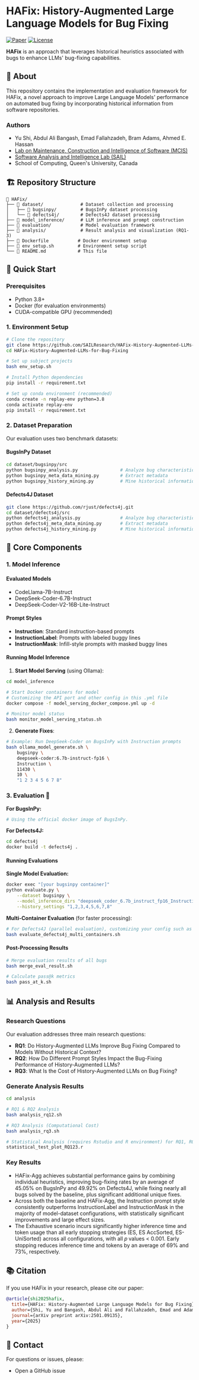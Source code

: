 # HAFix: History-Augmented Large Language Models for Bug Fixing

[![Paper](https://img.shields.io/badge/Paper-arXiv:2501.09135-red)](https://arxiv.org/abs/2501.09135)
[![License](https://img.shields.io/badge/License-MIT-blue.svg)](LICENSE)

**HAFix** is an approach that leverages historical heuristics associated with bugs to enhance LLMs' bug-fixing capabilities.

## 📖 About

This repository contains the implementation and evaluation framework for HAFix, a novel approach to improve Large Language Models' performance on automated bug fixing by incorporating historical information from software repositories.

### Authors
- Yu Shi, Abdul Ali Bangash, Emad Fallahzadeh, Bram Adams, Ahmed E. Hassan
- [Lab on Maintenance, Construction and Intelligence of Software (MCIS)](https://mcis.cs.queensu.ca)
- [Software Analysis and Intelligence Lab (SAIL)](https://sail.cs.queensu.ca)
- School of Computing, Queen's University, Canada

## 🏗️ Repository Structure

```
📁 HAFix/
├── 📁 dataset/              # Dataset collection and processing
│   ├── 📁 bugsinpy/         # BugsInPy dataset processing
│   └── 📁 defects4j/        # Defects4J dataset processing
├── 📁 model_inference/      # LLM inference and prompt construction
├── 📁 evaluation/           # Model evaluation framework
├── 📁 analysis/             # Result analysis and visualization (RQ1-3)
├── 📄 Dockerfile           # Docker environment setup
├── 📄 env_setup.sh         # Environment setup script
└── 📄 README.md            # This file
```

## 🚀 Quick Start

### Prerequisites

- Python 3.8+
- Docker (for evaluation environments)
- CUDA-compatible GPU (recommended)

### 1. Environment Setup

```bash
# Clone the repository
git clone https://github.com/SAILResearch/HAFix-History-Augmented-LLMs-for-Bug-Fixing.git
cd HAFix-History-Augmented-LLMs-for-Bug-Fixing

# Set up subject projects
bash env_setup.sh

# Install Python dependencies
pip install -r requirement.txt

# Set up conda environment (recommended)
conda create -n replay-env python=3.8
conda activate replay-env
pip install -r requirement.txt
```

### 2. Dataset Preparation

Our evaluation uses two benchmark datasets:

#### BugsInPy Dataset
```bash
cd dataset/bugsinpy/src
python bugsinpy_analysis.py                # Analyze bug characteristics
python bugsinpy_meta_data_mining.py        # Extract metadata
python bugsinpy_history_mining.py          # Mine historical information
```

#### Defects4J Dataset
```bash
git clone https://github.com/rjust/defects4j.git
cd dataset/defects4j/src
python defects4j_analysis.py               # Analyze bug characteristics  
python defects4j_meta_data_mining.py       # Extract metadata
python defects4j_history_mining.py         # Mine historical information
```

## 🔧 Core Components

### 1.  Model Inference

#### Evaluated Models
- CodeLlama-7B-Instruct
- DeepSeek-Coder-6.7B-Instruct
- DeepSeek-Coder-V2-16B-Lite-Instruct

#### Prompt Styles
- **Instruction**: Standard instruction-based prompts
- **InstructionLabel**: Prompts with labeled buggy lines
- **InstructionMask**: Infill-style prompts with masked buggy lines

#### Running Model Inference

1. **Start Model Serving** (using Ollama):
```bash
cd model_inference

# Start Docker containers for model
# Customizing the API port and other config in this .yml file
docker compose -f model_serving_docker_compose.yml up -d

# Monitor model status
bash monitor_model_serving_status.sh
```

2. **Generate Fixes**:
```bash
# Example: Run DeepSeek-Coder on BugsInPy with Instruction prompts
bash ollama_model_generate.sh \
    bugsinpy \
    deepseek-coder:6.7b-instruct-fp16 \
    Instruction \
    11430 \
    10 \
    "1 2 3 4 5 6 7 8"
```

### 3. Evaluation 🐳

**For BugsInPy:**
```bash
# Using the official docker image of BugsInPy.
```

**For Defects4J:**
```bash
cd defects4j
docker build -t defects4j .
```

#### Running Evaluations

**Single Model Evaluation:**
```bash
docker exec "[your bugsinpy container]"
python evaluate.py \
    --dataset bugsinpy \
    --model_inference_dirs "deepseek_coder_6.7b_instruct_fp16_Instruction" \
    --history_settings "1,2,3,4,5,6,7,8"
```

**Multi-Container Evaluation** (for faster processing):
```bash
# For Defects4J (parallel evaluation), customizing your config such as the number of containers, log file in config file 
bash evaluate_defects4j_multi_containers.sh
```

#### Post-Processing Results

```bash
# Merge evaluation results of all bugs
bash merge_eval_result.sh

# Calculate pass@k metrics
bash pass_at_k.sh
```

## 📊 Analysis and Results

### Research Questions

Our evaluation addresses three main research questions:

- **RQ1**: Do History-Augmented LLMs Improve Bug Fixing Compared to Models Without Historical Context?
- **RQ2**: How Do Different Prompt Styles Impact the Bug-Fixing Performance of History-Augmented LLMs?
- **RQ3**: What Is the Cost of History-Augmented LLMs on Bug Fixing?

### Generate Analysis Results

```bash
cd analysis

# RQ1 & RQ2 Analysis
bash analysis_rq12.sh

# RQ3 Analysis (Computational Cost)  
bash analysis_rq3.sh

# Statistical Analysis (requires Rstudio and R environment) for RQ1, RQ2 and RQ3
statistical_test_plot_RQ123.r
```

### Key Results

-  HAFix-Agg achieves substantial performance gains by combining individual heuristics, improving bug-fixing rates 
by an average of 45.05% on BugsInPy and 49.92% on Defects4J, while fixing nearly all bugs solved by the baseline, 
plus significant additional unique fixes.
- Across both the baseline and HAFix-Agg, the Instruction prompt style consistently outperforms InstructionLabel and InstructionMask 
in the majority of model-dataset configurations, with statistically significant improvements and large effect sizes.
- The Exhaustive scenario incurs significantly higher inference time and token usage than all early stopping strategies (ES, ES
AccSorted, ES-UniSorted) across all configurations, with all 𝑝 values < 0.001. Early stopping reduces inference time and tokens by an average of 69% and 73%, respectively.


## 📚 Citation

If you use HAFix in your research, please cite our paper:

```bibtex
@article{shi2025hafix,
  title={HAFix: History-Augmented Large Language Models for Bug Fixing},
  author={Shi, Yu and Bangash, Abdul Ali and Fallahzadeh, Emad and Adams, Bram and Hassan, Ahmed E},
  journal={arXiv preprint arXiv:2501.09135},
  year={2025}
}
```

## 📧 Contact

For questions or issues, please:
- Open a GitHub issue
